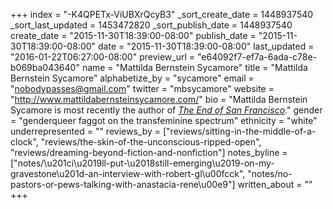 +++
index = "-K4QPETx-ViUBXrQcyB3"
_sort_create_date = 1448937540
_sort_last_updated = 1453472820
_sort_publish_date = 1448937540
create_date = "2015-11-30T18:39:00-08:00"
publish_date = "2015-11-30T18:39:00-08:00"
date = "2015-11-30T18:39:00-08:00"
last_updated = "2016-01-22T06:27:00-08:00"
preview_url = "e64092f7-ef7a-6ada-c78e-b069ba043640"
name = "Mattilda Bernstein Sycamore"
title = "Mattilda Bernstein Sycamore"
alphabetize_by = "sycamore"
email = "nobodypasses@gmail.com"
twitter = "mbsycamore"
website = "http://www.mattildabernsteinsycamore.com/"
bio = "Mattilda Bernstein Sycamore is most recently the author of [*The End of San Francisco*](http://www.mattildabernsteinsycamore.com/endofsanfrancisco.html)."
gender = "genderqueer faggot on the transfeminine spectrum"
ethnicity = "white"
underrepresented = ""
reviews_by = ["reviews/sitting-in-the-middle-of-a-clock", "reviews/the-skin-of-the-unconscious-ripped-open", "reviews/dreaming-beyond-fiction-and-nonfiction"]
notes_byline = ["notes/\u201ci\u2019ll-put-\u2018still-emerging\u2019-on-my-gravestone\u201d-an-interview-with-robert-gl\u00fcck", "notes/no-pastors-or-pews-talking-with-anastacia-rene\u00e9"]
written_about = ""
+++

